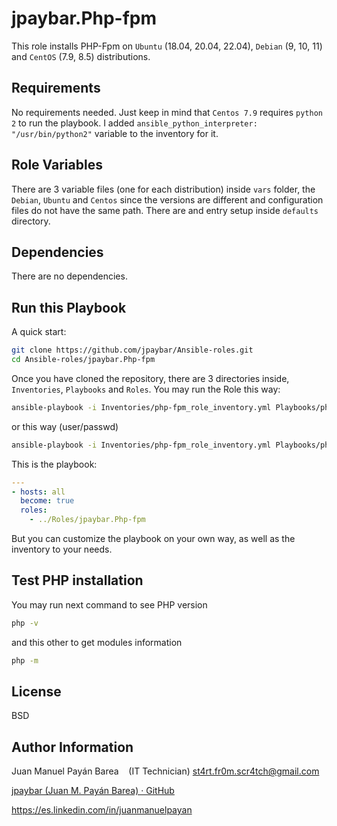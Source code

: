 jpaybar.Php-fpm
=========

This role installs PHP-Fpm on `Ubuntu` (18.04, 20.04, 22.04), `Debian` (9, 10, 11) and `CentOS` (7.9, 8.5) distributions.

Requirements
------------

No requirements needed. Just keep in mind that `Centos 7.9` requires `python 2` to run the playbook. I added `ansible_python_interpreter: "/usr/bin/python2"` variable to the inventory for it.

Role Variables
--------------

There are 3 variable files (one for each distribution) inside `vars` folder, the `Debian`, `Ubuntu` and `Centos` since the versions are different and configuration files do not have the same path. There are and entry setup inside `defaults` directory.

Dependencies
------------

There are no dependencies.

Run this Playbook
----------------

A quick start:

```bash
git clone https://github.com/jpaybar/Ansible-roles.git
cd Ansible-roles/jpaybar.Php-fpm
```

Once you have cloned the repository, there are 3 directories inside, `Inventories`, `Playbooks` and `Roles`. You may run the Role this way:

```bash
ansible-playbook -i Inventories/php-fpm_role_inventory.yml Playbooks/php-fpm_role_playbook.yml 
```

or this way (user/passwd)

```bash
ansible-playbook -i Inventories/php-fpm_role_inventory.yml Playbooks/php-fpm_role_playbook.yml -u user -k
```

This is the playbook:

```yaml
---
- hosts: all
  become: true
  roles:
    - ../Roles/jpaybar.Php-fpm
```

But you can customize the playbook on your own way, as well as the inventory to your needs.

## Test PHP installation

You may run next command to see PHP version

```bash
php -v
```

and this other to get modules information

```bash
php -m
```

## License

BSD

Author Information
------------------

Juan Manuel Payán Barea    (IT Technician)   [st4rt.fr0m.scr4tch@gmail.com](mailto:st4rt.fr0m.scr4tch@gmail.com)

[jpaybar (Juan M. Payán Barea) · GitHub](https://github.com/jpaybar)

https://es.linkedin.com/in/juanmanuelpayan
